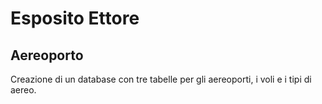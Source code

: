 # Esposito Ettore
## Aereoporto
Creazione di un database con tre tabelle per gli aereoporti, i voli e i tipi di aereo.